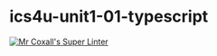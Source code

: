 # ics4u-unit1-01-typescript

[![Mr Coxall's Super Linter](https://JacksonNaufal/ics4u-unit1-01-typescript/workflows/Mr%20Coxall's%20Super%20Linter/badge.svg)](https://github.com/JacksonNaufal/ics4u-unit1-01-typescript/actions/)

